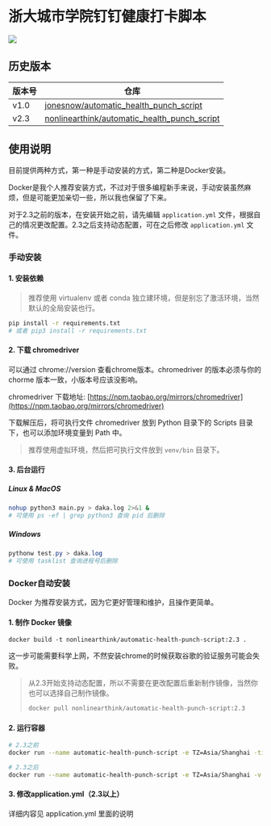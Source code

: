 # 浙大城市学院钉钉健康打卡脚本

![](https://img.shields.io/badge/%E6%B5%99%E5%A4%A7%E5%9F%8E%E5%B8%82%E5%AD%A6%E9%99%A2%E9%92%89%E9%92%89%E5%81%A5%E5%BA%B7%E6%89%93%E5%8D%A1-v2.3-red)

## 历史版本

|版本号|仓库|
|-|-|
|v1.0|[jonesnow/automatic_health_punch_script](https://gitee.com/jonesnow/automatic_health_punch_script)|
|v2.3|[nonlinearthink/automatic_health_punch_script](https://github.com/nonlinearthink/automatic_health_punch_script)|

## 使用说明

目前提供两种方式，第一种是手动安装的方式，第二种是Docker安装。

Docker是我个人推荐安装方式，不过对于很多编程新手来说，手动安装虽然麻烦，但是可能更加亲切一些，所以我也保留了下来。

对于2.3之前的版本，在安装开始之前，请先编辑 `application.yml` 文件，根据自己的情况更改配置。2.3之后支持动态配置，可在之后修改 `application.yml` 文件。

### 手动安装
#### 1. 安装依赖

> 推荐使用 virtualenv 或者 conda 独立建环境，但是别忘了激活环境，当然默认的全局安装也行。

```sh
pip install -r requirements.txt
# 或者 pip3 install -r requirements.txt
```

#### 2. 下载 chromedriver

可以通过 chrome://version 查看chrome版本。chromedriver 的版本必须与你的 chorme 版本一致，小版本号应该没影响。

chromedriver 下载地址: [https://npm.taobao.org/mirrors/chromedriver](https://npm.taobao.org/mirrors/chromedriver)

下载解压后，将可执行文件 chromedriver 放到 Python 目录下的 Scripts 目录下，也可以添加环境变量到 Path 中。

> 推荐使用虚拟环境，然后把可执行文件放到 `venv/bin` 目录下。

#### 3. 后台运行

##### Linux & MacOS

```sh
nohup python3 main.py > daka.log 2>&1 &
# 可使用 ps -ef | grep python3 查询 pid 后删除
```

##### Windows

```powershell
pythonw test.py > daka.log
# 可使用 tasklist 查询进程号后删除
```

### Docker自动安装

Docker 为推荐安装方式，因为它更好管理和维护，且操作更简单。

#### 1. 制作 Docker 镜像

```
docker build -t nonlinearthink/automatic-health-punch-script:2.3 .
```

这一步可能需要科学上网，不然安装chrome的时候获取谷歌的验证服务可能会失败。

> 从2.3开始支持动态配置，所以不需要在更改配置后重新制作镜像，当然你也可以选择自己制作镜像。
>
> ```sh
> docker pull nonlinearthink/automatic-health-punch-script:2.3
> ```

#### 2. 运行容器

```sh
# 2.3之前
docker run --name automatic-health-punch-script -e TZ=Asia/Shanghai -ti -d nonlinearthink/automatic-health-punch-script:2.3

# 2.3之后
docker run --name automatic-health-punch-script -e TZ=Asia/Shanghai -v $(pwd)/application.yml:/application.yml -ti -d nonlinearthink/automatic-health-punch-script:2.3
```

#### 3. 修改application.yml（2.3以上）

详细内容见 application.yml 里面的说明

